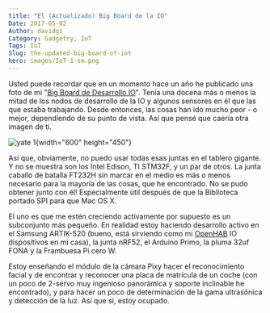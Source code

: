 ```yaml
---
title: "El (Actualizado) Big Board de la IO"
Date: 2017-05-02
Author: davidgs
Category: Gadgetry, IoT
Tags: IoT
Slug: the-updated-big-board-of-iot
hero: images/IoT-1-sm.png
---
```


Usted puede recordar que en un momento hace un año he publicado una foto de mi "[Big Board de Desarrollo IO](/posts/category/iot/the-big-board-of-iot-devices/)". Tenía una docena más o menos la mitad de los nodos de desarrollo de la IO y algunos sensores en él que las que estaba trabajando. Desde entonces, las cosas han ido mucho peor - o mejor, dependiendo de su punto de vista. Así que pensé que caería otra imagen de ti.

![yate 1](/posts/category/iot/images/IoT-1.png "IoT - 1.png"){width="600" height="450"}

Así que, obviamente, no puedo usar todas esas juntas en el tablero gigante. Y no se muestra son los Intel Edison, TI STM32F, y un par de otros. La junta caballo de batalla FT232H sin marcar en el medio es más o menos necesario para la mayoría de las cosas, que he encontrado. No se pudo obtener junto con él! Especialmente útil después de que la Biblioteca portado SPI para que Mac OS X.

El uno es que me estén creciendo activamente por supuesto es un subconjunto más pequeño. En realidad estoy haciendo desarrollo activo en el Samsung ARTIK-520 (bueno, está sirviendo como mi [OpenHAB](/posts/category/iot/iot-hardware/openhab-server-artik-520/) IO dispositivos en mi casa), la junta nRF52, el Arduino Primo, la pluma 32uf FONA y la Frambuesa Pi cero W.

Estoy enseñando el módulo de la cámara Pixy hacer el reconocimiento facial y de encontrar y reconocer una placa de matrícula de un coche (con un poco de 2-servo muy ingenioso panorámica y soporte inclinable he encontrado), y para hacer un poco de determinación de la gama ultrasónica y detección de la luz. Así que sí, estoy ocupado.
